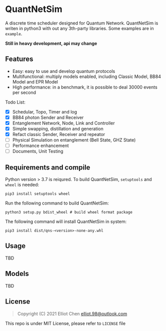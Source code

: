 # QuantNetSim

A discrete time scheduler designed for Quantum Network. QuantNetSim is writen in python3 with out any 3th-party libraries. Some examples are in `example`.

**Still in heavy development, api may change**

## Features
* Easy: easy to use and develop quantum protocols
* Multifunctional: multiply models enabled, including Classic Model, BB84 Model and EPR Model
* High performance: in a benchmark, it is possible to deal 30000 events per second

Todo List:
- [x] Schedular, Topo, Timer and log
- [x] BB84 photon Sender and Receiver
- [x] Entanglement Network, Node, Link and Controller
- [x] Simple swapping, distillation and generation
- [x] Refact classic Sender, Receiver and repeator
- [ ] Physical Simulation on entanglement (Bell State, GHZ State)
- [ ] Performance enhancement
- [ ] Documents, Unit Testing

## Requirements and compile
Python version > 3.7 is reiqured. To build QuantNetSim, `setuptools` and `wheel` is needed:
```
pip3 install setuptools wheel
```

Run the following command to build QuantNetSim:
```
python3 setup.py bdist_wheel # build wheel format package
```

The following command will install QuantNetSim in system:
```
pip3 install dist/qns-<version>-none-any.whl
```

## Usage
TBD

## Models
TBD

## License

> Copyright (C) 2021 Elliot Chen <elliot.98@outlook.com>

This repo is under MIT License, please refer to `LICENSE` file